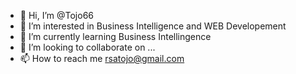 - 👋 Hi, I’m @Tojo66
- 👀 I’m interested in Business Intelligence and WEB Developement 
- 🌱 I’m currently learning Business Intellingence
- 💞️ I’m looking to collaborate on ...
- 📫 How to reach me rsatojo@gmail.com

<!---
Tojo66/Tojo66 is a ✨ special ✨ repository because its `README.md` (this file) appears on your GitHub profile.
You can click the Preview link to take a look at your changes.
--->
